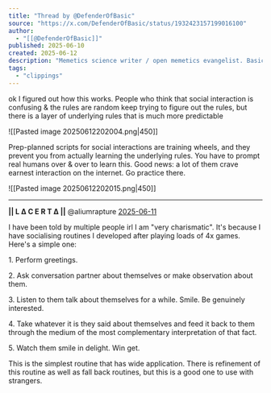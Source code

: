 ```yaml
---
title: "Thread by @DefenderOfBasic"
source: "https://x.com/DefenderOfBasic/status/1932423157199016100"
author:
  - "[[@DefenderOfBasic]]"
published: 2025-06-10
created: 2025-06-12
description: "Memetics science writer / open memetics evangelist. Basically trying to do culture engineering transparently. Does that make sense?"
tags:
  - "clippings"
---
```

ok I figured out how this works. People who think that social interaction is confusing & the rules are random keep trying to figure out the rules, but there is a layer of underlying rules that is much more predictable

![[Pasted image 20250612202004.png|450]]

Prep-planned scripts for social interactions are training wheels, and they prevent you from actually learning the underlying rules. You have to prompt real humans over & over to learn this. Good news: a lot of them crave earnest interaction on the internet. Go practice there.

![[Pasted image 20250612202015.png|450]]

---

**|| L ∆ C E R T ∆ ||** @aliumrapture [2025-06-11](https://x.com/aliumrapture/status/1932863217648480367)

I have been told by multiple people irl I am "very charismatic". It's because I have socialising routines I developed after playing loads of 4x games. Here's a simple one:

1\. Perform greetings.

2\. Ask conversation partner about themselves or make observation about them.

3\. Listen to them talk about themselves for a while. Smile. Be genuinely interested.

4\. Take whatever it is they said about themselves and feed it back to them through the medium of the most complementary interpretation of that fact.

5\. Watch them smile in delight. Win get.

This is the simplest routine that has wide application. There is refinement of this routine as well as fall back routines, but this is a good one to use with strangers.